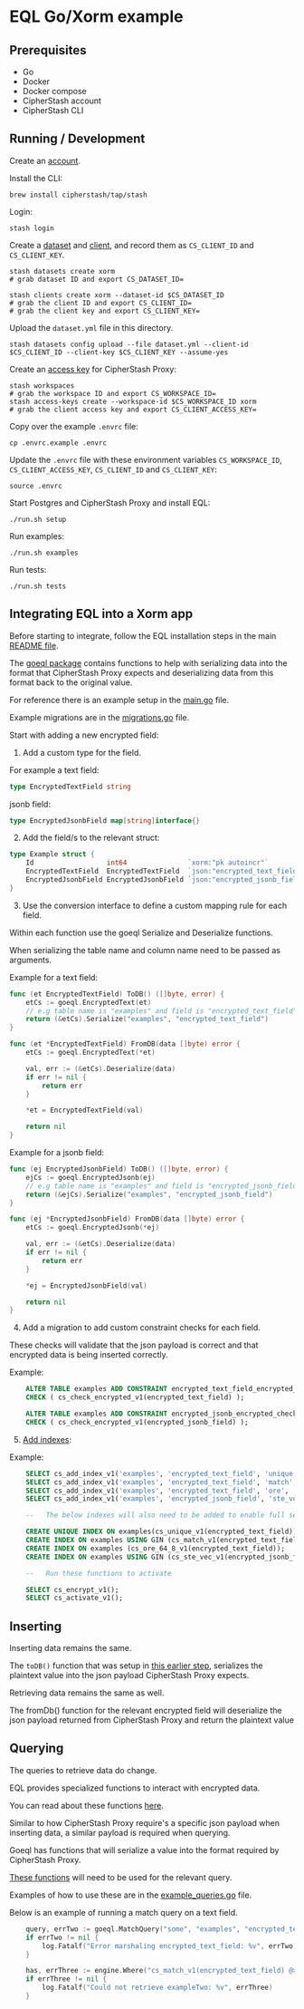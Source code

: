 # EQL Go/Xorm example

## Prerequisites

- Go
- Docker
- Docker compose
- CipherStash account
- CipherStash CLI

## Running / Development

Create an [account](https://cipherstash.com/signup).

Install the CLI:

```shell
brew install cipherstash/tap/stash
```

Login:

```shell
stash login
```

Create a [dataset](https://cipherstash.com/docs/how-to/creating-datasets) and [client](https://cipherstash.com/docs/how-to/creating-clients), and record them as `CS_CLIENT_ID` and `CS_CLIENT_KEY`.

```shell
stash datasets create xorm
# grab dataset ID and export CS_DATASET_ID=

stash clients create xorm --dataset-id $CS_DATASET_ID
# grab the client ID and export CS_CLIENT_ID=
# grab the client key and export CS_CLIENT_KEY=
```

Upload the `dataset.yml` file in this directory.

```shell
stash datasets config upload --file dataset.yml --client-id $CS_CLIENT_ID --client-key $CS_CLIENT_KEY --assume-yes
```

Create an [access key](https://cipherstash.com/docs/how-to/creating-access-keys) for CipherStash Proxy:

```shell
stash workspaces
# grab the workspace ID and export CS_WORKSPACE_ID=
stash access-keys create --workspace-id $CS_WORKSPACE_ID xorm
# grab the client access key and export CS_CLIENT_ACCESS_KEY=
```

Copy over the example `.envrc` file:

```shell
cp .envrc.example .envrc
```

Update the `.envrc` file with these environment variables `CS_WORKSPACE_ID`, `CS_CLIENT_ACCESS_KEY`, `CS_CLIENT_ID` and `CS_CLIENT_KEY`:

```shell
source .envrc
```

Start Postgres and CipherStash Proxy and install EQL:

```shell
./run.sh setup
```

Run examples:

```shell
./run.sh examples
```

Run tests:

```shell
./run.sh tests
```

## Integrating EQL into a Xorm app

Before starting to integrate, follow the EQL installation steps in the main [README file](../../../README.md).

The [goeql package](https://github.com/cipherstash/encrypt-query-language/blob/main/languages/go/goeql/goeql.go) contains functions to help with serializing data into the format that CipherStash Proxy expects and deserializing data from this format back to the original value.

For reference there is an example setup in the [main.go](./main.go) file.

Example migrations are in the [migrations.go](./migrations.go) file.

Start with adding a new encrypted field:

1. Add a custom type for the field.

For example a text field:

```go
type EncryptedTextField string
```

jsonb field:

```go
type EncryptedJsonbField map[string]interface{}
```

2. Add the field/s to the relevant struct:

```go
type Example struct {
	Id                  int64               `xorm:"pk autoincr"`
	EncryptedTextField  EncryptedTextField  `json:"encrypted_text_field" xorm:"jsonb 'encrypted_text_field'"`
	EncryptedJsonbField EncryptedJsonbField `json:"encrypted_jsonb_field" xorm:"jsonb 'encrypted_jsonb_field'"`
}
```

3. Use the conversion interface to define a custom mapping rule for each field.

Within each function use the goeql Serialize and Deserialize functions.

When serializing the table name and column name need to be passed as arguments.

Example for a text field:

```go
func (et EncryptedTextField) ToDB() ([]byte, error) {
	etCs := goeql.EncryptedText(et)
    // e.g table name is "examples" and field is "encrypted_text_field"
	return (&etCs).Serialize("examples", "encrypted_text_field")
}

func (et *EncryptedTextField) FromDB(data []byte) error {
	etCs := goeql.EncryptedText(*et)

	val, err := (&etCs).Deserialize(data)
	if err != nil {
		return err
	}

	*et = EncryptedTextField(val)

	return nil
}
```

Example for a jsonb field:

```go
func (ej EncryptedJsonbField) ToDB() ([]byte, error) {
	ejCs := goeql.EncryptedJsonb(ej)
    // e.g table name is "examples" and field is "encrypted_jsonb_field"
	return (&ejCs).Serialize("examples", "encrypted_jsonb_field")
}

func (ej *EncryptedJsonbField) FromDB(data []byte) error {
	etCs := goeql.EncryptedJsonb(*ej)

	val, err := (&etCs).Deserialize(data)
	if err != nil {
		return err
	}

	*ej = EncryptedJsonbField(val)

	return nil
}
```

4. Add a migration to add custom constraint checks for each field.

These checks will validate that the json payload is correct and that encrypted data is being inserted correctly.

Example:

```sql
	ALTER TABLE examples ADD CONSTRAINT encrypted_text_field_encrypted_check
	CHECK ( cs_check_encrypted_v1(encrypted_text_field) );

	ALTER TABLE examples ADD CONSTRAINT encrypted_jsonb_encrypted_check
	CHECK ( cs_check_encrypted_v1(encrypted_jsonb_field) );
```

5. [Add indexes](../../../README.md#managing-indexes-with-eql):

Example:

```sql
    SELECT cs_add_index_v1('examples', 'encrypted_text_field', 'unique', 'text', '{"token_filters": [{"kind": "downcase"}]}');
    SELECT cs_add_index_v1('examples', 'encrypted_text_field', 'match', 'text');
    SELECT cs_add_index_v1('examples', 'encrypted_text_field', 'ore', 'text');
    SELECT cs_add_index_v1('examples', 'encrypted_jsonb_field', 'ste_vec', 'jsonb', '{"prefix": "some-prefix"}');

    --   The below indexes will also need to be added to enable full search functionality on the encrypted columns

    CREATE UNIQUE INDEX ON examples(cs_unique_v1(encrypted_text_field));
    CREATE INDEX ON examples USING GIN (cs_match_v1(encrypted_text_field));
    CREATE INDEX ON examples (cs_ore_64_8_v1(encrypted_text_field));
    CREATE INDEX ON examples USING GIN (cs_ste_vec_v1(encrypted_jsonb_field));

    --   Run these functions to activate

    SELECT cs_encrypt_v1();
    SELECT cs_activate_v1();
```

## Inserting

Inserting data remains the same.

The `toDB()` function that was setup in [this earlier step](README.md#integrating-eql-into-a-xorm-app), serializes the plaintext value into the json payload CipherStash Proxy expects.

Retrieving data remains the same as well.

The fromDb() function for the relevant encrypted field will deserialize the json payload returned from CipherStash Proxy and return the plaintext value

## Querying

The queries to retrieve data do change.

EQL provides specialized functions to interact with encrypted data.

You can read about these functions [here](../../../README.md#querying-data-with-eql).

Similar to how CipherStash Proxy require's a specific json payload when inserting data, a similar payload is required when querying.

Goeql has functions that will serialize a value into the format required by CipherStash Proxy.

[These functions](https://github.com/cipherstash/encrypt-query-language/blob/main/languages/go/goeql/goeql.go#L153-L171) will need to be used for the relevant query.

Examples of how to use these are in the [example_queries.go](./example_queries.go) file.

Below is an example of running a match query on a text field.

```go
    query, errTwo := goeql.MatchQuery("some", "examples", "encrypted_text_field")
	if errTwo != nil {
		log.Fatalf("Error marshaling encrypted_text_field: %v", errTwo)
	}

	has, errThree := engine.Where("cs_match_v1(encrypted_text_field) @> cs_match_v1(?)", query).Get(&ExampleTwo)
	if errThree != nil {
		log.Fatalf("Could not retrieve exampleTwo: %v", errThree)
	}
```
